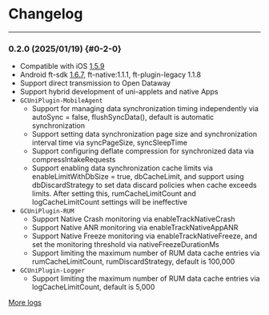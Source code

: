 # Changelog
---

### **0.2.0 (2025/01/19)** {#0-2-0}
* Compatible with iOS [1.5.9](../ios/sdk-changelog.md#1-5-9)
* Android ft-sdk [1.6.7](../android/sdk-changelog.md#1-6-7), ft-native:1.1.1, ft-plugin-legacy 1.1.8
* Support direct transmission to Open Dataway
* Support hybrid development of uni-applets and native Apps
* `GCUniPlugin-MobileAgent`
    * Support for managing data synchronization timing independently via autoSync = false, flushSyncData(), default is automatic synchronization
    * Support setting data synchronization page size and synchronization interval time via syncPageSize, syncSleepTime
    * Support configuring deflate compression for synchronized data via compressIntakeRequests
    * Support enabling data synchronization cache limits via enableLimitWithDbSize = true, dbCacheLimit, and support using dbDiscardStrategy to set data discard policies when cache exceeds limits. After setting this, rumCacheLimitCount and logCacheLimitCount settings will be ineffective
* `GCUniPlugin-RUM` 
    * Support Native Crash monitoring via enableTrackNativeCrash
    * Support Native ANR monitoring via enableTrackNativeAppANR
    * Support Native Freeze monitoring via enableTrackNativeFreeze, and set the monitoring threshold via nativeFreezeDurationMs
    * Support limiting the maximum number of RUM data cache entries via rumCacheLimitCount, rumDiscardStrategy, default is 100,000
* `GCUniPlugin-Logger`
    * Support limiting the maximum number of RUM data cache entries via logCacheLimitCount, default is 5,000

[More logs](https://github.com/GuanceCloud/datakit-uniapp-native-plugin/blob/develop/CHANGELOG.md)